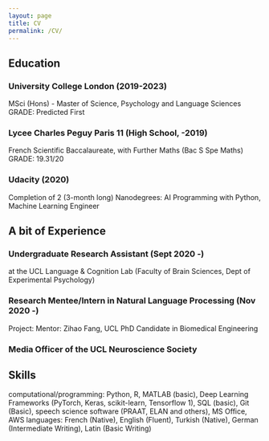 ```yaml
---
layout: page
title: CV
permalink: /CV/
---
```




## Education

### University College London (2019-2023)
MSci (Hons) - Master of Science, Psychology and Language Sciences 
GRADE: Predicted First

### Lycee Charles Peguy Paris 11 (High School, -2019)
French Scientific Baccalaureate, with Further Maths (Bac S Spe Maths)
GRADE: 19.31/20

### Udacity (2020)
Completion of 2 (3-month long) Nanodegrees:
AI Programming with Python, Machine Learning Engineer


## A bit of Experience

### Undergraduate Research Assistant (Sept 2020 -)
at the UCL Language & Cognition Lab (Faculty of Brain Sciences, Dept of Experimental Psychology)

### Research Mentee/Intern in Natural Language Processing (Nov 2020 -)
Project:
Mentor: Zihao Fang, UCL PhD Candidate in Biomedical Engineering

### Media Officer of the UCL Neuroscience Society



## Skills
computational/programming: Python, R, MATLAB (basic), Deep Learning Frameworks (PyTorch, Keras, scikit-learn, Tensorflow 1), SQL (basic), Git (Basic), speech science software (PRAAT, ELAN and others), MS Office, AWS
languages: French (Native), English (Fluent), Turkish (Native), German (Intermediate Writing), Latin (Basic Writing)


